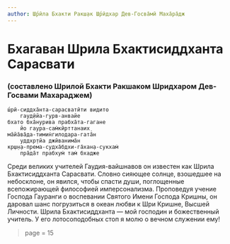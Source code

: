 ```yaml
---
author: Ш́рӣла Бхакти Ракш̣ак Ш́рӣдхар Дев-Госва̄мӣ Маха̄ра̄дж
---
```


# Бхагаван Шрила Бхактисиддханта Сарасвати

### (составлено Шрилой Бхакти Ракшаком Шридхаром Дев-Госвами Махараджем)

    ш́рӣ-сиддха̄нта-сарасватӣти видито
        гауд̣ӣйа-гурв-анвайе
    бхато бха̄нурива прабха̄та-гагане
        йо гаура-сам̇кӣрттанаих̣
    ма̄йа̄ва̄да-тимин̇гилодара-гата̄н
        уддхр̣тйа джӣванима̄н
    кр̣ш̣н̣а-према-судха̄бдхи-га̄хан̣а-сукхам̇
        пра̄да̄т прабхум̇ там̇ бхадже

Среди великих учителей Гаудия-вайшнавов он известен как Шрила Бхактисиддханта Сарасвати. Словно сияющее солнце, взошедшее на небосклоне, он явился, чтобы спасти души, поглощенные всепожирающей философией имперсонализма. Проповедуя учение Господа Гауранги о воспевании Святого Имени Господа Кришны, он даровал шанс погрузиться в океан любви к Шри Кришне, Высшей Личности. Шрила Бхактисиддханта — мой господин и божественный учитель. У его лотосоподобных стоп я молю о вечном служении ему!


> page = 15